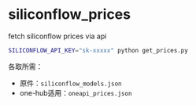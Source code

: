 # siliconflow_prices
fetch siliconflow prices via api

```bash
SILICONFLOW_API_KEY="sk-xxxxx" python get_prices.py
```

各取所需： 
- 原件：`siliconflow_models.json`  
- one-hub适用：`oneapi_prices.json`